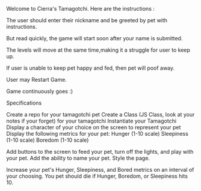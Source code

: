 Welcome to Cierra's Tamagotchi. Here are the instructions :

The user should enter their nickname and be greeted by pet with instructions.

But read quickly, the game will start soon after your name is submitted.

The levels will move at the same time,making it a struggle for user to keep up.

If user is unable to keep pet happy and fed, then pet will poof away.

User may Restart Game.

Game continuously goes :)





Specifications

Create a repo for your tamagotchi pet
Create a Class (JS Class, look at your notes if your forget) for your tamagotchi
Instantiate your Tamagotchi
Display a character of your choice on the screen to represent your pet
Display the following metrics for your pet:
Hunger (1-10 scale)
Sleepiness (1-10 scale)
Boredom (1-10 scale)
<!-- Age -->
Add buttons to the screen to feed your pet, turn off the lights, and play with your pet.
Add the ability to name your pet.
Style the page.
<!-- Increase your pet's age every x minutes -->
Increase your pet's Hunger, Sleepiness, and Bored metrics on an interval of your choosing.
You pet should die if Hunger, Boredom, or Sleepiness hits 10.

